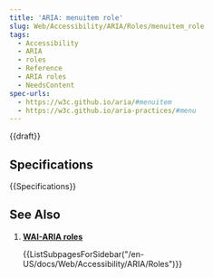 ```yaml
---
title: 'ARIA: menuitem role'
slug: Web/Accessibility/ARIA/Roles/menuitem_role
tags: 
  - Accessibility
  - ARIA
  - roles
  - Reference
  - ARIA roles
  - NeedsContent
spec-urls:
  - https://w3c.github.io/aria/#menuitem
  - https://w3c.github.io/aria-practices/#menu
---
```

{{draft}}
<!--

## Description

### Associated WAI-ARIA roles, states, and properties

### Keyboard interactions

### Required JavaScript features

## Examples

## Accessibility Concerns

## Best Practices

### Prefer HTML -->

## Specifications

{{Specifications}}

## See Also

<section id="Quick_links">

1. [**WAI-ARIA roles**](/en-US/docs/Web/Accessibility/ARIA/Roles)

    {{ListSubpagesForSidebar("/en-US/docs/Web/Accessibility/ARIA/Roles")}}

</section>
